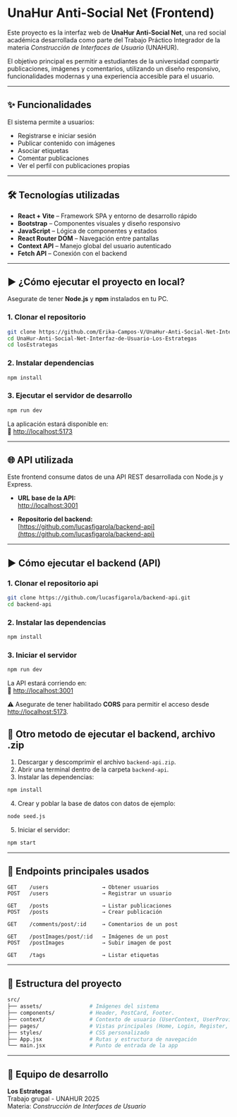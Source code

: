# UnaHur Anti-Social Net (Frontend)

Este proyecto es la interfaz web de **UnaHur Anti-Social Net**, una red social académica desarrollada como parte del Trabajo Práctico Integrador de la materia *Construcción de Interfaces de Usuario* (UNAHUR).

El objetivo principal es permitir a estudiantes de la universidad compartir publicaciones, imágenes y comentarios, utilizando un diseño responsivo, funcionalidades modernas y una experiencia accesible para el usuario.

---

## ✨ Funcionalidades

El sistema permite a usuarios:

- Registrarse e iniciar sesión  
- Publicar contenido con imágenes  
- Asociar etiquetas  
- Comentar publicaciones  
- Ver el perfil con publicaciones propias  

---

## 🛠️ Tecnologías utilizadas

- **React + Vite** – Framework SPA y entorno de desarrollo rápido  
- **Bootstrap** – Componentes visuales y diseño responsivo  
- **JavaScript** – Lógica de componentes y estados  
- **React Router DOM** – Navegación entre pantallas  
- **Context API** – Manejo global del usuario autenticado  
- **Fetch API** – Conexión con el backend  

---

## ▶️ ¿Cómo ejecutar el proyecto en local?

Asegurate de tener **Node.js** y **npm** instalados en tu PC.

### 1. Clonar el repositorio

```bash
git clone https://github.com/Erika-Campos-V/UnaHur-Anti-Social-Net-Interfaz-de-Usuario-Los-Estrategas.git
cd UnaHur-Anti-Social-Net-Interfaz-de-Usuario-Los-Estrategas
cd losEstrategas
```

### 2. Instalar dependencias

```bash
npm install
```

### 3. Ejecutar el servidor de desarrollo

```bash
npm run dev
```

La aplicación estará disponible en:  
📍 [http://localhost:5173](http://localhost:5173)

---

## 🌐 API utilizada

Este frontend consume datos de una API REST desarrollada con Node.js y Express.

- **URL base de la API:**  
  [http://localhost:3001](http://localhost:3001)

- **Repositorio del backend:**  
  [https://github.com/lucasfigarola/backend-api](https://github.com/lucasfigarola/backend-api)

---

## ▶️ Cómo ejecutar el backend (API)

### 1. Clonar el repositorio api

```bash
git clone https://github.com/lucasfigarola/backend-api.git
cd backend-api
```

### 2. Instalar las dependencias

```bash
npm install
```

### 3. Iniciar el servidor

```bash
npm run dev
```

La API estará corriendo en:  
📍 [http://localhost:3001](http://localhost:3001)

⚠️ Asegurate de tener habilitado **CORS** para permitir el acceso desde [http://localhost:5173](http://localhost:5173).


## 📂 Otro metodo de ejecutar el backend, archivo .zip

1. Descargar y descomprimir el archivo `backend-api.zip`.
2. Abrir una terminal dentro de la carpeta `backend-api`.
3. Instalar las dependencias:

```bash
npm install
```

4. Crear y poblar la base de datos con datos de ejemplo:

```bash
node seed.js
```

5. Iniciar el servidor:

```bash
npm start
```

---

## 🔀 Endpoints principales usados

```http
GET    /users                 → Obtener usuarios
POST   /users                 → Registrar un usuario

GET    /posts                 → Listar publicaciones
POST   /posts                 → Crear publicación

GET    /comments/post/:id     → Comentarios de un post

GET    /postImages/post/:id   → Imágenes de un post
POST   /postImages            → Subir imagen de post

GET    /tags                  → Listar etiquetas
```

---

## 📁 Estructura del proyecto

```bash
src/
├── assets/               # Imágenes del sistema
├── components/           # Header, PostCard, Footer.
├── context/              # Contexto de usuario (UserContext, UserProvider)
├── pages/                # Vistas principales (Home, Login, Register, Profile)
├── styles/               # CSS personalizado
├── App.jsx               # Rutas y estructura de navegación
└── main.jsx              # Punto de entrada de la app
```

---

## 👥 Equipo de desarrollo

**Los Estrategas**  
Trabajo grupal - UNAHUR 2025  
Materia: *Construcción de Interfaces de Usuario*
